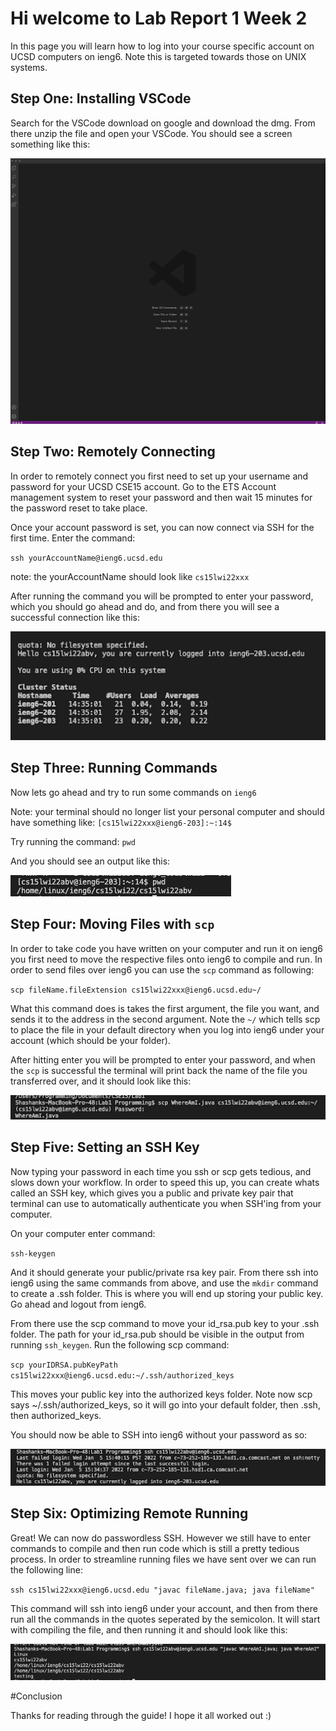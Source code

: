 # Hi welcome to Lab Report 1 Week 2

In this page you will learn how to log into your course specific account on UCSD computers on ieng6. Note this is targeted towards those on UNIX systems.

## Step One: Installing VSCode

Search for the VSCode download on google and download the dmg. From there unzip the file and open your VSCode. You should see a screen something like this:

![VSCode Example Image](VSCode.png)

## Step Two: Remotely Connecting

In order to remotely connect you first need to set up your username and password for your UCSD CSE15 account. Go to the ETS Account management system to reset your password and then wait 15 minutes for the password reset to take place.

Once your account password is set, you can now connect via SSH for the first time. Enter the command:

`ssh yourAccountName@ieng6.ucsd.edu`

note: the yourAccountName should look like `cs15lwi22xxx`

After running the command you will be prompted to enter your password, which you should go ahead and do, and from there you will see a successful connection like this:

![Logged In](loggedInSuccessfully.png)

## Step Three: Running Commands

Now lets go ahead and try to run some commands on `ieng6`

Note: your terminal should no longer list your personal computer and should have something like:
`[cs15lwi22xxx@ieng6-203]:~:14$ `

Try running the command: `pwd`

And you should see an output like this:

![Running Command](runningCommand.png)

## Step Four: Moving Files with `scp`

In order to take code you have written on your computer and run it on ieng6 you first need to move the respective files onto ieng6 to compile and run. In order to send files over ieng6 you can use the `scp` command as following:

`scp fileName.fileExtension cs15lwi22xxx@ieng6.ucsd.edu~/`

What this command does is takes the first argument, the file you want, and sends it to the address in the second argument. Note the `~/` which tells scp to place the file in your default directory when you log into ieng6 under your account (which should be your folder).

After hitting enter you will be prompted to enter your password, and when the `scp` is successful the terminal will print back the name of the file you transferred over, and it should look like this:

![SCP Example](scpExample.png)

## Step Five: Setting an SSH Key

Now typing your password in each time you ssh or scp gets tedious, and slows down your workflow. In order to speed this up, you can create whats called an SSH key, which gives you a public and private key pair that terminal can use to automatically authenticate you when SSH'ing from your computer.

On your computer enter command:

`ssh-keygen`

And it should generate your public/private rsa key pair. From there ssh into ieng6 using the same commands from above, and use the `mkdir` command to create a .ssh folder. This is where you will end up storing your public key. Go ahead and logout from ieng6.

From there use the scp command to move your id_rsa.pub key to your .ssh folder. The path for your id_rsa.pub should be visible in the output from running `ssh_keygen`. Run the following scp command:

`scp yourIDRSA.pubKeyPath cs15lwi22xxx@ieng6.ucsd.edu:~/.ssh/authorized_keys`

This moves your public key into the authorized keys folder. Note now scp says ~/.ssh/authorized_keys, so it will go into your default folder, then .ssh, then authorized_keys.

You should now be able to SSH into ieng6 without your password as so:

![SSH no password](sshNoPassword.png)

## Step Six: Optimizing Remote Running

Great! We can now do passwordless SSH. However we still have to enter commands to compile and then run code which is still a pretty tedious process. In order to streamline running files we have sent over we can run the following line:

`ssh cs15lwi22xxx@ieng6.ucsd.edu "javac fileName.java; java fileName"`

This command will ssh into ieng6 under your account, and then from there run all the commands in the quotes seperated by the semicolon. It will start with compiling the file, and then running it and should look like this:

![faster SSH run](fasterSSHrun.png)

#Conclusion

Thanks for reading through the guide! I hope it all worked out :)
